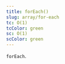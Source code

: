 ```yaml
---
title: forEach()
slug: array/for-each
tc: O(1)
tcColor: green
sc: O(1)
scColor: green
---
```

`forEach`.